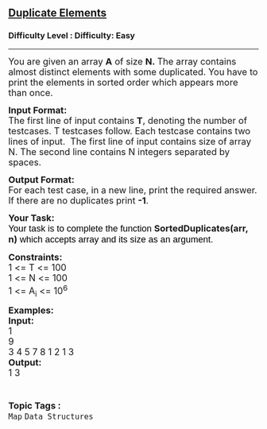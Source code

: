 <h2><a href="https://www.geeksforgeeks.org/problems/duplicate-elements/1?page=2&category=Map&sortBy=submissions">Duplicate Elements</a></h2><h3>Difficulty Level : Difficulty: Easy</h3><hr><div class="problems_problem_content__Xm_eO"><div class="problemQuestion">
<p dir="ltr"><span style="font-size: 18px;">You are given an array <strong>A</strong> of size <strong>N.&nbsp;</strong></span><span style="font-size: 18px;">The array contains almost distinct elements with some duplicated. You have to print the elements in sorted order which appears more than once.</span></p>
<p><span style="font-size: 18px;"><strong>Input Format:</strong><br>The first line of input contains <strong>T</strong>, denoting the number of testcases. T testcases follow. Each testcase contains two lines of input.&nbsp; The first line of input contains size of array N. The second line contains N integers separated by spaces.</span></p>
<p><span style="font-size: 18px;"><strong>Output Format:</strong><br>For each test case, in a new line, print the required answer. If there are no duplicates print <strong>-1</strong>.</span></p>
<p><span style="font-size: 18px;"><strong>Your Task:</strong></span><br><span style="font-size: 18px;"><span style="background-color: transparent; color: #000000; font-family: arial;">Your task is to complete the function </span><strong>SortedDuplicates(arr, n)</strong><span style="background-color: transparent; color: #000000; font-family: arial;"> which accepts array and its size as an argument. </span></span></p>
<p><span style="font-size: 18px;"><strong>Constraints:</strong><br>1 &lt;= T &lt;= 100<br>1 &lt;= N &lt;= 100<br>1 &lt;= A<sub>i</sub> &lt;= 10<sup>6</sup></span></p>
<p><span style="font-size: 18px;"><strong>Examples:<br>Input:</strong><br>1<br>9<br>3 4 5 7 8 1 2 1 3</span><br><span style="font-size: 18px;"><strong>Output:</strong><br>1 3</span></p>
</div></div><br><p><span style=font-size:18px><strong>Topic Tags : </strong><br><code>Map</code>&nbsp;<code>Data Structures</code>&nbsp;